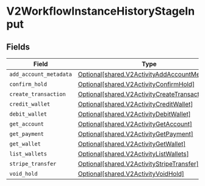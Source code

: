# V2WorkflowInstanceHistoryStageInput


## Fields

| Field                                                                                                | Type                                                                                                 | Required                                                                                             | Description                                                                                          |
| ---------------------------------------------------------------------------------------------------- | ---------------------------------------------------------------------------------------------------- | ---------------------------------------------------------------------------------------------------- | ---------------------------------------------------------------------------------------------------- |
| `add_account_metadata`                                                                               | [Optional[shared.V2ActivityAddAccountMetadata]](../../models/shared/v2activityaddaccountmetadata.md) | :heavy_minus_sign:                                                                                   | N/A                                                                                                  |
| `confirm_hold`                                                                                       | [Optional[shared.V2ActivityConfirmHold]](../../models/shared/v2activityconfirmhold.md)               | :heavy_minus_sign:                                                                                   | N/A                                                                                                  |
| `create_transaction`                                                                                 | [Optional[shared.V2ActivityCreateTransaction]](../../models/shared/v2activitycreatetransaction.md)   | :heavy_minus_sign:                                                                                   | N/A                                                                                                  |
| `credit_wallet`                                                                                      | [Optional[shared.V2ActivityCreditWallet]](../../models/shared/v2activitycreditwallet.md)             | :heavy_minus_sign:                                                                                   | N/A                                                                                                  |
| `debit_wallet`                                                                                       | [Optional[shared.V2ActivityDebitWallet]](../../models/shared/v2activitydebitwallet.md)               | :heavy_minus_sign:                                                                                   | N/A                                                                                                  |
| `get_account`                                                                                        | [Optional[shared.V2ActivityGetAccount]](../../models/shared/v2activitygetaccount.md)                 | :heavy_minus_sign:                                                                                   | N/A                                                                                                  |
| `get_payment`                                                                                        | [Optional[shared.V2ActivityGetPayment]](../../models/shared/v2activitygetpayment.md)                 | :heavy_minus_sign:                                                                                   | N/A                                                                                                  |
| `get_wallet`                                                                                         | [Optional[shared.V2ActivityGetWallet]](../../models/shared/v2activitygetwallet.md)                   | :heavy_minus_sign:                                                                                   | N/A                                                                                                  |
| `list_wallets`                                                                                       | [Optional[shared.V2ActivityListWallets]](../../models/shared/v2activitylistwallets.md)               | :heavy_minus_sign:                                                                                   | N/A                                                                                                  |
| `stripe_transfer`                                                                                    | [Optional[shared.V2ActivityStripeTransfer]](../../models/shared/v2activitystripetransfer.md)         | :heavy_minus_sign:                                                                                   | N/A                                                                                                  |
| `void_hold`                                                                                          | [Optional[shared.V2ActivityVoidHold]](../../models/shared/v2activityvoidhold.md)                     | :heavy_minus_sign:                                                                                   | N/A                                                                                                  |